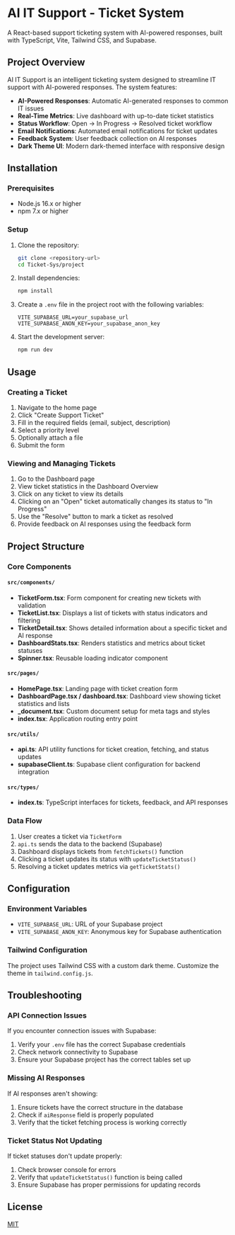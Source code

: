 # AI IT Support - Ticket System

A React-based support ticketing system with AI-powered responses, built with TypeScript, Vite, Tailwind CSS, and Supabase.


## Project Overview

AI IT Support is an intelligent ticketing system designed to streamline IT support with AI-powered responses. The system features:

- **AI-Powered Responses**: Automatic AI-generated responses to common IT issues
- **Real-Time Metrics**: Live dashboard with up-to-date ticket statistics
- **Status Workflow**: Open → In Progress → Resolved ticket workflow
- **Email Notifications**: Automated email notifications for ticket updates
- **Feedback System**: User feedback collection on AI responses
- **Dark Theme UI**: Modern dark-themed interface with responsive design

## Installation

### Prerequisites

- Node.js 16.x or higher
- npm 7.x or higher

### Setup

1. Clone the repository:
   ```bash
   git clone <repository-url>
   cd Ticket-Sys/project
   ```

2. Install dependencies:
   ```bash
   npm install
   ```

3. Create a `.env` file in the project root with the following variables:
   ```
   VITE_SUPABASE_URL=your_supabase_url
   VITE_SUPABASE_ANON_KEY=your_supabase_anon_key
   ```

4. Start the development server:
   ```bash
   npm run dev
   ```

## Usage

### Creating a Ticket

1. Navigate to the home page
2. Click "Create Support Ticket"
3. Fill in the required fields (email, subject, description)
4. Select a priority level
5. Optionally attach a file
6. Submit the form

### Viewing and Managing Tickets

1. Go to the Dashboard page
2. View ticket statistics in the Dashboard Overview
3. Click on any ticket to view its details
4. Clicking on an "Open" ticket automatically changes its status to "In Progress"
5. Use the "Resolve" button to mark a ticket as resolved
6. Provide feedback on AI responses using the feedback form

## Project Structure

### Core Components

#### `src/components/`

- **TicketForm.tsx**: Form component for creating new tickets with validation
- **TicketList.tsx**: Displays a list of tickets with status indicators and filtering
- **TicketDetail.tsx**: Shows detailed information about a specific ticket and AI response
- **DashboardStats.tsx**: Renders statistics and metrics about ticket statuses
- **Spinner.tsx**: Reusable loading indicator component

#### `src/pages/`

- **HomePage.tsx**: Landing page with ticket creation form
- **DashboardPage.tsx / dashboard.tsx**: Dashboard view showing ticket statistics and lists
- **_document.tsx**: Custom document setup for meta tags and styles
- **index.tsx**: Application routing entry point

#### `src/utils/`

- **api.ts**: API utility functions for ticket creation, fetching, and status updates
- **supabaseClient.ts**: Supabase client configuration for backend integration

#### `src/types/`

- **index.ts**: TypeScript interfaces for tickets, feedback, and API responses

### Data Flow

1. User creates a ticket via `TicketForm`
2. `api.ts` sends the data to the backend (Supabase)
3. Dashboard displays tickets from `fetchTickets()` function
4. Clicking a ticket updates its status with `updateTicketStatus()`
5. Resolving a ticket updates metrics via `getTicketStats()`

## Configuration

### Environment Variables

- `VITE_SUPABASE_URL`: URL of your Supabase project
- `VITE_SUPABASE_ANON_KEY`: Anonymous key for Supabase authentication

### Tailwind Configuration

The project uses Tailwind CSS with a custom dark theme. Customize the theme in `tailwind.config.js`.

## Troubleshooting

### API Connection Issues

If you encounter connection issues with Supabase:

1. Verify your `.env` file has the correct Supabase credentials
2. Check network connectivity to Supabase
3. Ensure your Supabase project has the correct tables set up

### Missing AI Responses

If AI responses aren't showing:

1. Ensure tickets have the correct structure in the database
2. Check if `aiResponse` field is properly populated
3. Verify that the ticket fetching process is working correctly

### Ticket Status Not Updating

If ticket statuses don't update properly:

1. Check browser console for errors
2. Verify that `updateTicketStatus()` function is being called
3. Ensure Supabase has proper permissions for updating records

## License

[MIT](LICENSE)
